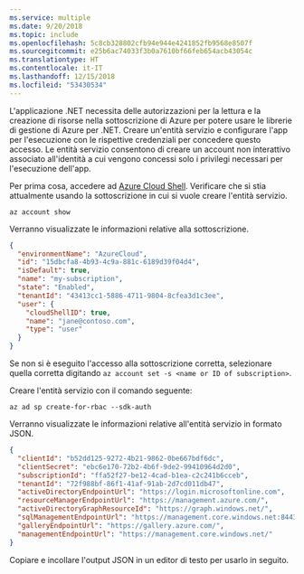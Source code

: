 ```yaml
---
ms.service: multiple
ms.date: 9/20/2018
ms.topic: include
ms.openlocfilehash: 5c8cb328802cfb94e944e4241852fb9568e8507f
ms.sourcegitcommit: e25b6ac74033f3b0a7610bf66feb654acb43054c
ms.translationtype: HT
ms.contentlocale: it-IT
ms.lasthandoff: 12/15/2018
ms.locfileid: "53430534"
---
```

L'applicazione .NET necessita delle autorizzazioni per la lettura e la creazione di risorse nella sottoscrizione di Azure per potere usare le librerie di gestione di Azure per .NET. Creare un'entità servizio e configurare l'app per l'esecuzione con le rispettive credenziali per concedere questo accesso. Le entità servizio consentono di creare un account non interattivo associato all'identità a cui vengono concessi solo i privilegi necessari per l'esecuzione dell'app.

Per prima cosa, accedere ad [Azure Cloud Shell](https://shell.azure.com/bash). Verificare che si stia attualmente usando la sottoscrizione in cui si vuole creare l'entità servizio. 

```azurecli-interactive
az account show
```

Verranno visualizzate le informazioni relative alla sottoscrizione.

```json
{
  "environmentName": "AzureCloud",
  "id": "15dbcfa8-4b93-4c9a-881c-6189d39f04d4",
  "isDefault": true,
  "name": "my-subscription",
  "state": "Enabled",
  "tenantId": "43413cc1-5886-4711-9804-8cfea3d1c3ee",
  "user": {
    "cloudShellID": true,
    "name": "jane@contoso.com",
    "type": "user"
  }
}
```

Se non si è eseguito l'accesso alla sottoscrizione corretta, selezionare quella corretta digitando `az account set -s <name or ID of subscription>`.

Creare l'entità servizio con il comando seguente:

```azurecli-interactive
az ad sp create-for-rbac --sdk-auth
```

Verranno visualizzate le informazioni relative all'entità servizio in formato JSON.

```json
{
  "clientId": "b52dd125-9272-4b21-9862-0be667bdf6dc",
  "clientSecret": "ebc6e170-72b2-4b6f-9de2-99410964d2d0",
  "subscriptionId": "ffa52f27-be12-4cad-b1ea-c2c241b6cceb",
  "tenantId": "72f988bf-86f1-41af-91ab-2d7cd011db47",
  "activeDirectoryEndpointUrl": "https://login.microsoftonline.com",
  "resourceManagerEndpointUrl": "https://management.azure.com/",
  "activeDirectoryGraphResourceId": "https://graph.windows.net/",
  "sqlManagementEndpointUrl": "https://management.core.windows.net:8443/",
  "galleryEndpointUrl": "https://gallery.azure.com/",
  "managementEndpointUrl": "https://management.core.windows.net/"
}
```

Copiare e incollare l'output JSON in un editor di testo per usarlo in seguito.
